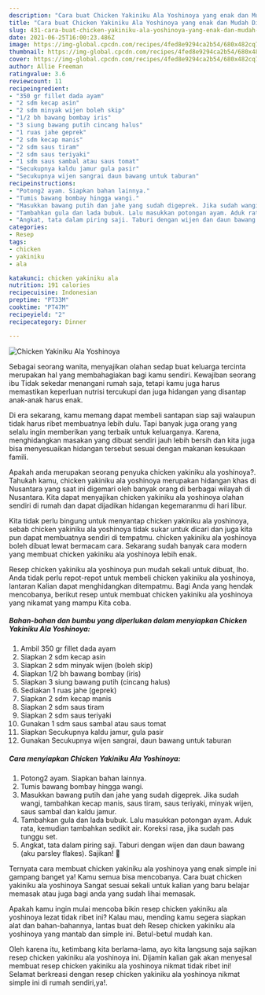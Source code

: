```yaml
---
description: "Cara buat Chicken Yakiniku Ala Yoshinoya yang enak dan Mudah Dibuat"
title: "Cara buat Chicken Yakiniku Ala Yoshinoya yang enak dan Mudah Dibuat"
slug: 431-cara-buat-chicken-yakiniku-ala-yoshinoya-yang-enak-dan-mudah-dibuat
date: 2021-06-25T16:00:23.486Z
image: https://img-global.cpcdn.com/recipes/4fed8e9294ca2b54/680x482cq70/chicken-yakiniku-ala-yoshinoya-foto-resep-utama.jpg
thumbnail: https://img-global.cpcdn.com/recipes/4fed8e9294ca2b54/680x482cq70/chicken-yakiniku-ala-yoshinoya-foto-resep-utama.jpg
cover: https://img-global.cpcdn.com/recipes/4fed8e9294ca2b54/680x482cq70/chicken-yakiniku-ala-yoshinoya-foto-resep-utama.jpg
author: Allie Freeman
ratingvalue: 3.6
reviewcount: 11
recipeingredient:
- "350 gr fillet dada ayam"
- "2 sdm kecap asin"
- "2 sdm minyak wijen boleh skip"
- "1/2 bh bawang bombay iris"
- "3 siung bawang putih cincang halus"
- "1 ruas jahe geprek"
- "2 sdm kecap manis"
- "2 sdm saus tiram"
- "2 sdm saus teriyaki"
- "1 sdm saus sambal atau saus tomat"
- "Secukupnya kaldu jamur gula pasir"
- "Secukupnya wijen sangrai daun bawang untuk taburan"
recipeinstructions:
- "Potong2 ayam. Siapkan bahan lainnya."
- "Tumis bawang bombay hingga wangi."
- "Masukkan bawang putih dan jahe yang sudah digeprek. Jika sudah wangi, tambahkan kecap manis, saus tiram, saus teriyaki, minyak wijen, saus sambal dan kaldu jamur."
- "Tambahkan gula dan lada bubuk. Lalu masukkan potongan ayam. Aduk rata, kemudian tambahkan sedikit air. Koreksi rasa, jika sudah pas tunggu set."
- "Angkat, tata dalam piring saji. Taburi dengan wijen dan daun bawang (aku parsley flakes). Sajikan! 🧡"
categories:
- Resep
tags:
- chicken
- yakiniku
- ala

katakunci: chicken yakiniku ala 
nutrition: 191 calories
recipecuisine: Indonesian
preptime: "PT33M"
cooktime: "PT47M"
recipeyield: "2"
recipecategory: Dinner

---
```



![Chicken Yakiniku Ala Yoshinoya](https://img-global.cpcdn.com/recipes/4fed8e9294ca2b54/680x482cq70/chicken-yakiniku-ala-yoshinoya-foto-resep-utama.jpg)

Sebagai seorang wanita, menyajikan olahan sedap buat keluarga tercinta merupakan hal yang membahagiakan bagi kamu sendiri. Kewajiban seorang ibu Tidak sekedar menangani rumah saja, tetapi kamu juga harus memastikan keperluan nutrisi tercukupi dan juga hidangan yang disantap anak-anak harus enak.

Di era  sekarang, kamu memang dapat membeli santapan siap saji walaupun tidak harus ribet membuatnya lebih dulu. Tapi banyak juga orang yang selalu ingin memberikan yang terbaik untuk keluarganya. Karena, menghidangkan masakan yang dibuat sendiri jauh lebih bersih dan kita juga bisa menyesuaikan hidangan tersebut sesuai dengan makanan kesukaan famili. 



Apakah anda merupakan seorang penyuka chicken yakiniku ala yoshinoya?. Tahukah kamu, chicken yakiniku ala yoshinoya merupakan hidangan khas di Nusantara yang saat ini digemari oleh banyak orang di berbagai wilayah di Nusantara. Kita dapat menyajikan chicken yakiniku ala yoshinoya olahan sendiri di rumah dan dapat dijadikan hidangan kegemaranmu di hari libur.

Kita tidak perlu bingung untuk menyantap chicken yakiniku ala yoshinoya, sebab chicken yakiniku ala yoshinoya tidak sukar untuk dicari dan juga kita pun dapat membuatnya sendiri di tempatmu. chicken yakiniku ala yoshinoya boleh dibuat lewat bermacam cara. Sekarang sudah banyak cara modern yang membuat chicken yakiniku ala yoshinoya lebih enak.

Resep chicken yakiniku ala yoshinoya pun mudah sekali untuk dibuat, lho. Anda tidak perlu repot-repot untuk membeli chicken yakiniku ala yoshinoya, lantaran Kalian dapat menghidangkan ditempatmu. Bagi Anda yang hendak mencobanya, berikut resep untuk membuat chicken yakiniku ala yoshinoya yang nikamat yang mampu Kita coba.

<!--inarticleads1-->

##### Bahan-bahan dan bumbu yang diperlukan dalam menyiapkan Chicken Yakiniku Ala Yoshinoya:

1. Ambil 350 gr fillet dada ayam
1. Siapkan 2 sdm kecap asin
1. Siapkan 2 sdm minyak wijen (boleh skip)
1. Siapkan 1/2 bh bawang bombay (iris)
1. Siapkan 3 siung bawang putih (cincang halus)
1. Sediakan 1 ruas jahe (geprek)
1. Siapkan 2 sdm kecap manis
1. Siapkan 2 sdm saus tiram
1. Siapkan 2 sdm saus teriyaki
1. Gunakan 1 sdm saus sambal atau saus tomat
1. Siapkan Secukupnya kaldu jamur, gula pasir
1. Gunakan Secukupnya wijen sangrai, daun bawang untuk taburan




<!--inarticleads2-->

##### Cara menyiapkan Chicken Yakiniku Ala Yoshinoya:

1. Potong2 ayam. Siapkan bahan lainnya.
1. Tumis bawang bombay hingga wangi.
1. Masukkan bawang putih dan jahe yang sudah digeprek. Jika sudah wangi, tambahkan kecap manis, saus tiram, saus teriyaki, minyak wijen, saus sambal dan kaldu jamur.
1. Tambahkan gula dan lada bubuk. Lalu masukkan potongan ayam. Aduk rata, kemudian tambahkan sedikit air. Koreksi rasa, jika sudah pas tunggu set.
1. Angkat, tata dalam piring saji. Taburi dengan wijen dan daun bawang (aku parsley flakes). Sajikan! 🧡




Ternyata cara membuat chicken yakiniku ala yoshinoya yang enak simple ini gampang banget ya! Kamu semua bisa mencobanya. Cara buat chicken yakiniku ala yoshinoya Sangat sesuai sekali untuk kalian yang baru belajar memasak atau juga bagi anda yang sudah lihai memasak.

Apakah kamu ingin mulai mencoba bikin resep chicken yakiniku ala yoshinoya lezat tidak ribet ini? Kalau mau, mending kamu segera siapkan alat dan bahan-bahannya, lantas buat deh Resep chicken yakiniku ala yoshinoya yang mantab dan simple ini. Betul-betul mudah kan. 

Oleh karena itu, ketimbang kita berlama-lama, ayo kita langsung saja sajikan resep chicken yakiniku ala yoshinoya ini. Dijamin kalian gak akan menyesal membuat resep chicken yakiniku ala yoshinoya nikmat tidak ribet ini! Selamat berkreasi dengan resep chicken yakiniku ala yoshinoya nikmat simple ini di rumah sendiri,ya!.

